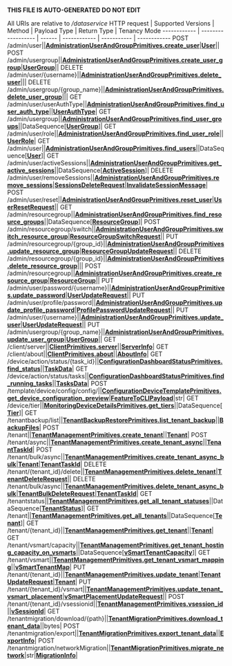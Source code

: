 **THIS FILE IS AUTO-GENERATED DO NOT EDIT**

All URIs are relative to */dataservice*
HTTP request | Supported Versions | Method | Payload Type | Return Type | Tenancy Mode
------------ | ------------------ | ------ | ------------ | ----------- | ------------
POST /admin/user||[**AdministrationUserAndGroupPrimitives.create_user**](vmngclient/primitives/administration_user_and_group.py#L157)|[**User**](vmngclient/primitives/administration_user_and_group.py#L11)||
POST /admin/usergroup||[**AdministrationUserAndGroupPrimitives.create_user_group**](vmngclient/primitives/administration_user_and_group.py#L161)|[**UserGroup**](vmngclient/primitives/administration_user_and_group.py#L48)||
DELETE /admin/user/{username}||[**AdministrationUserAndGroupPrimitives.delete_user**](vmngclient/primitives/administration_user_and_group.py#L173)|||
DELETE /admin/usergroup/{group_name}||[**AdministrationUserAndGroupPrimitives.delete_user_group**](vmngclient/primitives/administration_user_and_group.py#L177)|||
GET /admin/user/userAuthType||[**AdministrationUserAndGroupPrimitives.find_user_auth_type**](vmngclient/primitives/administration_user_and_group.py#L193)||[**UserAuthType**](vmngclient/primitives/administration_user_and_group.py#L37)|
GET /admin/usergroup||[**AdministrationUserAndGroupPrimitives.find_user_groups**](vmngclient/primitives/administration_user_and_group.py#L197)||DataSequence[[**UserGroup**](vmngclient/primitives/administration_user_and_group.py#L48)]|
GET /admin/user/role||[**AdministrationUserAndGroupPrimitives.find_user_role**](vmngclient/primitives/administration_user_and_group.py#L205)||[**UserRole**](vmngclient/primitives/administration_user_and_group.py#L33)|
GET /admin/user||[**AdministrationUserAndGroupPrimitives.find_users**](vmngclient/primitives/administration_user_and_group.py#L209)||DataSequence[[**User**](vmngclient/primitives/administration_user_and_group.py#L11)]|
GET /admin/user/activeSessions||[**AdministrationUserAndGroupPrimitives.get_active_sessions**](vmngclient/primitives/administration_user_and_group.py#L213)||DataSequence[[**ActiveSession**](vmngclient/primitives/administration_user_and_group.py#L89)]|
DELETE /admin/user/removeSessions||[**AdministrationUserAndGroupPrimitives.remove_sessions**](vmngclient/primitives/administration_user_and_group.py#L225)|[**SessionsDeleteRequest**](vmngclient/primitives/administration_user_and_group.py#L105)|[**InvalidateSessionMessage**](vmngclient/primitives/administration_user_and_group.py#L118)|
POST /admin/user/reset||[**AdministrationUserAndGroupPrimitives.reset_user**](vmngclient/primitives/administration_user_and_group.py#L229)|[**UserResetRequest**](vmngclient/primitives/administration_user_and_group.py#L85)||
GET /admin/resourcegroup||[**AdministrationUserAndGroupPrimitives.find_resource_groups**](vmngclient/primitives/administration_user_and_group.py#L233)||DataSequence[[**ResourceGroup**](vmngclient/primitives/administration_user_and_group.py#L127)]|
POST /admin/resourcegroup/switch||[**AdministrationUserAndGroupPrimitives.switch_resource_group**](vmngclient/primitives/administration_user_and_group.py#L237)|[**ResourceGroupSwitchRequest**](vmngclient/primitives/administration_user_and_group.py#L144)||
PUT /admin/resourcegroup/{group_id}||[**AdministrationUserAndGroupPrimitives.update_resource_group**](vmngclient/primitives/administration_user_and_group.py#L241)|[**ResourceGroupUpdateRequest**](vmngclient/primitives/administration_user_and_group.py#L137)||
DELETE /admin/resourcegroup/{group_id}||[**AdministrationUserAndGroupPrimitives.delete_resource_group**](vmngclient/primitives/administration_user_and_group.py#L245)|||
POST /admin/resourcegroup||[**AdministrationUserAndGroupPrimitives.create_resource_group**](vmngclient/primitives/administration_user_and_group.py#L249)|[**ResourceGroup**](vmngclient/primitives/administration_user_and_group.py#L127)||
PUT /admin/user/password/{username}||[**AdministrationUserAndGroupPrimitives.update_password**](vmngclient/primitives/administration_user_and_group.py#L261)|[**UserUpdateRequest**](vmngclient/primitives/administration_user_and_group.py#L20)||
PUT /admin/user/profile/password||[**AdministrationUserAndGroupPrimitives.update_profile_password**](vmngclient/primitives/administration_user_and_group.py#L269)|[**ProfilePasswordUpdateRequest**](vmngclient/primitives/administration_user_and_group.py#L122)||
PUT /admin/user/{username}||[**AdministrationUserAndGroupPrimitives.update_user**](vmngclient/primitives/administration_user_and_group.py#L273)|[**UserUpdateRequest**](vmngclient/primitives/administration_user_and_group.py#L20)||
PUT /admin/usergroup/{group_name}||[**AdministrationUserAndGroupPrimitives.update_user_group**](vmngclient/primitives/administration_user_and_group.py#L277)|[**UserGroup**](vmngclient/primitives/administration_user_and_group.py#L48)||
GET /client/server||[**ClientPrimitives.server**](vmngclient/primitives/client.py#L61)||[**ServerInfo**](vmngclient/primitives/client.py#L21)|
GET /client/about||[**ClientPrimitives.about**](vmngclient/primitives/client.py#L65)||[**AboutInfo**](vmngclient/primitives/client.py#L49)|
GET /device/action/status/{task_id}||[**ConfigurationDashboardStatusPrimitives.find_status**](vmngclient/primitives/configuration_dashboard_status.py#L89)||[**TaskData**](vmngclient/primitives/configuration_dashboard_status.py#L76)|
GET /device/action/status/tasks||[**ConfigurationDashboardStatusPrimitives.find_running_tasks**](vmngclient/primitives/configuration_dashboard_status.py#L93)||[**TasksData**](vmngclient/primitives/configuration_dashboard_status.py#L84)|
POST /template/device/config/config/||[**ConfigurationDeviceTemplatePrimitives.get_device_configuration_preview**](vmngclient/primitives/configuration_device_template.py#L19)|[**FeatureToCLIPayload**](vmngclient/primitives/configuration_device_template.py#L10)|str|
GET /device/tier||[**MonitoringDeviceDetailsPrimitives.get_tiers**](vmngclient/primitives/monitoring_device_details.py#L116)||DataSequence[[**Tier**](vmngclient/primitives/monitoring_device_details.py#L15)]|
GET /tenantbackup/list||[**TenantBackupRestorePrimitives.list_tenant_backup**](vmngclient/primitives/tenant_backup_restore.py#L35)||[**BackupFiles**](vmngclient/primitives/tenant_backup_restore.py#L10)|
POST /tenant||[**TenantManagementPrimitives.create_tenant**](vmngclient/primitives/tenant_management.py#L118)||[**Tenant**](vmngclient/model/tenant.py#L21)|
POST /tenant/async||[**TenantManagementPrimitives.create_tenant_async**](vmngclient/primitives/tenant_management.py#L123)||[**TenantTaskId**](vmngclient/primitives/tenant_management.py#L21)|
POST /tenant/bulk/async||[**TenantManagementPrimitives.create_tenant_async_bulk**](vmngclient/primitives/tenant_management.py#L128)|[**Tenant**](vmngclient/model/tenant.py#L21)|[**TenantTaskId**](vmngclient/primitives/tenant_management.py#L21)|
DELETE /tenant/{tenant_id}/delete||[**TenantManagementPrimitives.delete_tenant**](vmngclient/primitives/tenant_management.py#L134)|[**TenantDeleteRequest**](vmngclient/primitives/tenant_management.py#L12)||
DELETE /tenant/bulk/async||[**TenantManagementPrimitives.delete_tenant_async_bulk**](vmngclient/primitives/tenant_management.py#L139)|[**TenantBulkDeleteRequest**](vmngclient/primitives/tenant_management.py#L16)|[**TenantTaskId**](vmngclient/primitives/tenant_management.py#L21)|
GET /tenantstatus||[**TenantManagementPrimitives.get_all_tenant_statuses**](vmngclient/primitives/tenant_management.py#L149)||DataSequence[[**TenantStatus**](vmngclient/primitives/tenant_management.py#L54)]|
GET /tenant||[**TenantManagementPrimitives.get_all_tenants**](vmngclient/primitives/tenant_management.py#L154)||DataSequence[[**Tenant**](vmngclient/model/tenant.py#L21)]|
GET /tenant/{tenant_id}||[**TenantManagementPrimitives.get_tenant**](vmngclient/primitives/tenant_management.py#L159)||[**Tenant**](vmngclient/model/tenant.py#L21)|
GET /tenant/vsmart/capacity||[**TenantManagementPrimitives.get_tenant_hosting_capacity_on_vsmarts**](vmngclient/primitives/tenant_management.py#L164)||DataSequence[[**vSmartTenantCapacity**](vmngclient/primitives/tenant_management.py#L103)]|
GET /tenant/vsmart||[**TenantManagementPrimitives.get_tenant_vsmart_mapping**](vmngclient/primitives/tenant_management.py#L169)||[**vSmartTenantMap**](vmngclient/primitives/tenant_management.py#L109)|
PUT /tenant/{tenant_id}||[**TenantManagementPrimitives.update_tenant**](vmngclient/primitives/tenant_management.py#L182)|[**TenantUpdateRequest**](vmngclient/primitives/tenant_management.py#L63)|[**Tenant**](vmngclient/model/tenant.py#L21)|
PUT /tenant/{tenant_id}/vsmart||[**TenantManagementPrimitives.update_tenant_vsmart_placement**](vmngclient/primitives/tenant_management.py#L187)|[**vSmartPlacementUpdateRequest**](vmngclient/primitives/tenant_management.py#L98)||
POST /tenant/{tenant_id}/vsessionid||[**TenantManagementPrimitives.vsession_id**](vmngclient/primitives/tenant_management.py#L192)||[**vSessionId**](vmngclient/primitives/tenant_management.py#L113)|
GET /tenantmigration/download/{path}||[**TenantMigrationPrimitives.download_tenant_data**](vmngclient/primitives/tenant_migration.py#L39)||bytes|
POST /tenantmigration/export||[**TenantMigrationPrimitives.export_tenant_data**](vmngclient/primitives/tenant_migration.py#L43)||[**ExportInfo**](vmngclient/primitives/tenant_migration.py#L16)|
POST /tenantmigration/networkMigration||[**TenantMigrationPrimitives.migrate_network**](vmngclient/primitives/tenant_migration.py#L56)|str|[**MigrationInfo**](vmngclient/primitives/tenant_migration.py#L34)|
